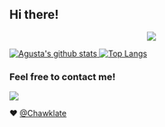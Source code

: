 ## Hi there!

<p align="center">
  <img src="https://pa1.narvii.com/6562/52633fff6714d852451e09dab3563316fe75f0cc_hq.gif" />
</p>

[![Agusta's github stats](https://github-readme-stats.vercel.app/api?username=Chawklate&count_private=true&show_icons=true&hide_border=true) ![Top Langs](https://github-readme-stats.vercel.app/api/top-langs/?username=Chawklate&langs_count=8&layout=compact&hide_border=true)](https://github.com/Chawklate)

### Feel free to contact me!
<img src="https://discord.c99.nl/widget/theme-3/700352855210590228.png" />

:heart: [@Chawklate](https://github.com/Chawklate)
